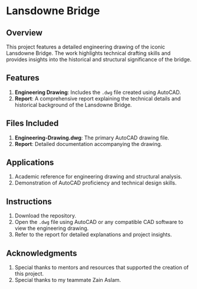 # Lansdowne Bridge

## Overview
This project features a detailed engineering drawing of the iconic Lansdowne Bridge. The work highlights technical drafting skills and provides insights into the historical and structural significance of the bridge.

## Features
1) **Engineering Drawing**: Includes the `.dwg` file created using AutoCAD.
2) **Report**: A comprehensive report explaining the technical details and historical background of the Lansdowne Bridge.

## Files Included
1) **Engineering-Drawing.dwg**: The primary AutoCAD drawing file.
2) **Report**: Detailed documentation accompanying the drawing.

## Applications
1) Academic reference for engineering drawing and structural analysis.
2) Demonstration of AutoCAD proficiency and technical design skills.

## Instructions
1. Download the repository.
2. Open the `.dwg` file using AutoCAD or any compatible CAD software to view the engineering drawing.
3. Refer to the report for detailed explanations and project insights.

## Acknowledgments
1) Special thanks to mentors and resources that supported the creation of this project.
2) Special thanks to my teammate Zain Aslam.
